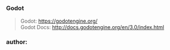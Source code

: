 # 

### Godot
> Godot: https://godotengine.org/  
> Godot Docs: http://docs.godotengine.org/en/3.0/index.html  

### author: 
